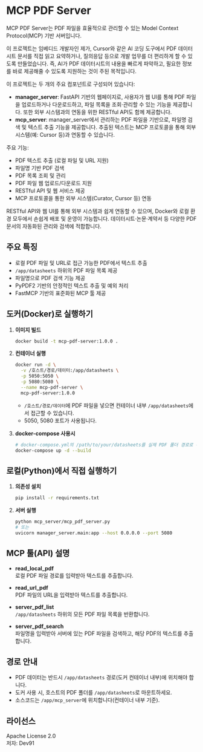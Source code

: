 # MCP PDF Server

MCP PDF Server는 PDF 파일을 효율적으로 관리할 수 있는 Model Context Protocol(MCP) 기반 서버입니다.

이 프로젝트는 임베디드 개발자인 제가, Cursor와 같은 AI 코딩 도구에서 PDF 데이터시트 문서를 직접 읽고 요약하거나, 질의응답 등으로 개발 업무를 더 편리하게 할 수 있도록 만들었습니다. 즉, AI가 PDF 데이터시트의 내용을 빠르게 파악하고, 필요한 정보를 바로 제공해줄 수 있도록 지원하는 것이 주된 목적입니다.

이 프로젝트는 두 개의 주요 컴포넌트로 구성되어 있습니다:

- **manager_server**: FastAPI 기반의 웹페이지로, 사용자가 웹 UI를 통해 PDF 파일을 업로드하거나 다운로드하고, 파일 목록을 조회·관리할 수 있는 기능을 제공합니다. 또한 외부 시스템과의 연동을 위한 RESTful API도 함께 제공합니다.
- **mcp_server**: manager_server에서 관리하는 PDF 파일을 기반으로, 파일명 검색 및 텍스트 추출 기능을 제공합니다. 추출된 텍스트는 MCP 프로토콜을 통해 외부 시스템(예: Cursor 등)과 연동할 수 있습니다.

주요 기능:
- PDF 텍스트 추출 (로컬 파일 및 URL 지원)
- 파일명 기반 PDF 검색
- PDF 목록 조회 및 관리
- PDF 파일 웹 업로드/다운로드 지원
- RESTful API 및 웹 서비스 제공
- MCP 프로토콜을 통한 외부 시스템(Curator, Cursor 등) 연동

RESTful API와 웹 UI를 통해 외부 시스템과 쉽게 연동할 수 있으며, Docker와 로컬 환경 모두에서 손쉽게 배포 및 운영이 가능합니다. 데이터시트·논문·계약서 등 다양한 PDF 문서의 자동화된 관리와 검색에 적합합니다.

## 주요 특징

- 로컬 PDF 파일 및 URL로 접근 가능한 PDF에서 텍스트 추출
- `/app/datasheets` 하위의 PDF 파일 목록 제공
- 파일명으로 PDF 검색 기능 제공
- PyPDF2 기반의 안정적인 텍스트 추출 및 예외 처리
- FastMCP 기반의 표준화된 MCP 툴 제공

## 도커(Docker)로 실행하기

1. **이미지 빌드**
   ```bash
   docker build -t mcp-pdf-server:1.0.0 .
   ```

2. **컨테이너 실행**
   ```bash
   docker run -d \
     -v /호스트/경로/데이터:/app/datasheets \
     -p 5050:5050 \
     -p 5080:5080 \
     --name mcp-pdf-server \
     mcp-pdf-server:1.0.0
   ```
   - `/호스트/경로/데이터`에 PDF 파일을 넣으면 컨테이너 내부 `/app/datasheets`에서 접근할 수 있습니다.
   - 5050, 5080 포트가 사용됩니다.

3. **docker-compose 사용시**
    ```bash
    # docker-compose.yml의 /path/to/your/datasheets를 실제 PDF 폴더 경로로 수정하세요.
    docker-compose up -d --build
    ```

## 로컬(Python)에서 직접 실행하기

1. **의존성 설치**
   ```bash
   pip install -r requirements.txt
   ```

2. **서버 실행**
   ```bash
   python mcp_server/mcp_pdf_server.py
   # 또는
   uvicorn manager_server.main:app --host 0.0.0.0 --port 5080
   ```

## MCP 툴(API) 설명

- **read_local_pdf**  
  로컬 PDF 파일 경로를 입력받아 텍스트를 추출합니다.

- **read_url_pdf**  
  PDF 파일의 URL을 입력받아 텍스트를 추출합니다.

- **server_pdf_list**  
  `/app/datasheets` 하위의 모든 PDF 파일 목록을 반환합니다.

- **server_pdf_search**  
  파일명을 입력받아 서버에 있는 PDF 파일을 검색하고, 해당 PDF의 텍스트를 추출합니다.

## 경로 안내

- PDF 데이터는 반드시 `/app/datasheets` 경로(도커 컨테이너 내부)에 위치해야 합니다.
- 도커 사용 시, 호스트의 PDF 폴더를 `/app/datasheets`로 마운트하세요.
- 소스코드는 `/app/mcp_server`에 위치합니다(컨테이너 내부 기준).

## 라이선스

Apache License 2.0  
저자: Dev91
